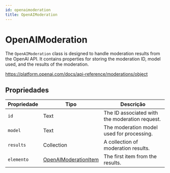 ```yaml
---
id: openaimoderation
title: OpenAIModeration
---
```


# OpenAIModeration

The `OpenAIModeration` class is designed to handle moderation results from the OpenAI API. It contains properties for storing the moderation ID, model used, and the results of the moderation.

https://platform.openai.com/docs/api-reference/moderations/object

## Propriedades

| Propriedade | Tipo                                            | Descrição                                                      |
| ----------- | ----------------------------------------------- | -------------------------------------------------------------- |
| `id`        | Text                                            | The ID associated with the moderation request. |
| `model`     | Text                                            | The moderation model used for processing.      |
| `results`   | Collection                                      | A collection of moderation results.            |
| `elemento`  | [OpenAIModerationItem](OpenAIModerationItem.md) | The first item from the results.               |

